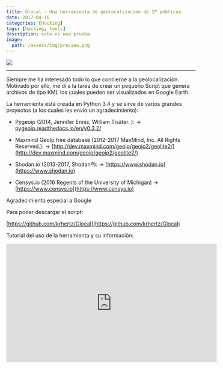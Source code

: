 ```yaml
---
title: Glocal - Una herramienta de geolocalización de IP públicas
date: 2017-04-16
categories: [Hacking]
tags: [hacking, tools]
description: esto es una prueba
image:
  path: /assets/img/preview.png
---
```


![](/assets/images/10/010.jpg) 

* * * * *

Siempre me ha interesado todo lo que concierne a la geolocalización. Motivado por ello, me di a la tarea de crear un pequeño Script que  genera archivos de tipo KML los cuales pueden ser visualizados en Google Earth.

La herramienta está creada en Python 3.4 y se sirve de varios grandes proyectos (a los cuales les envío un agradecimiento):

+ Pygeoip (2014, Jennifer Ennis, William Tisäter. ): -> [pygeoip.readthedocs.io/en/v0.3.2/](pygeoip.readthedocs.io/en/v0.3.2/)

+ Maxmind GeoIp free database (2012-2017 MaxMind, Inc. All Rights Reserved.): -> [http://dev.maxmind.com/geoip/geoip2/geolite2/](http://dev.maxmind.com/geoip/geoip2/geolite2/)


+ Shodan.io (2013-2017, Shodan®): -> [https://www.shodan.io](https://www.shodan.io)


+ Censys.io (2016 Regents of the University of Michigan) -> [https://www.censys.io](https://www.censys.io)

Agradecimiento especial a Google

Para poder descargar el script:

[https://github.com/krhertz/Glocal](https://github.com/krhertz/Glocal)


Tutorial del uso de la herramienta y su información:

<iframe width="560" height="315" src="https://www.youtube.com/embed/sWAP_jAvQWc" title="YouTube video player" frameborder="0" allow="accelerometer; autoplay; clipboard-write; encrypted-media; gyroscope; picture-in-picture" allowfullscreen></iframe>
